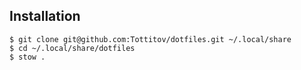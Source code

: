 ## Installation

```
$ git clone git@github.com:Tottitov/dotfiles.git ~/.local/share
$ cd ~/.local/share/dotfiles
$ stow .
```
